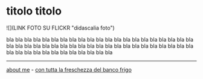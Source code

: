 # titolo titolo  

![](LINK FOTO SU FLICKR "didascalia foto")  

bla bla bla bla bla bla bla bla bla bla bla bla bla bla bla bla bla bla bla bla bla bla bla bla bla bla bla bla bla bla bla bla bla bla bla bla bla bla bla bla bla bla bla bla bla bla bla bla bla bla bla bla bla bla 

---    
[about me](https://about.me/cacioman) - [con tutta la freschezza del banco frigo](drn-000.md)  
